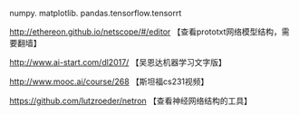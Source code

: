 numpy. matplotlib. pandas.tensorflow.tensorrt

http://ethereon.github.io/netscope/#/editor  【查看prototxt网络模型结构，需要翻墙】

http://www.ai-start.com/dl2017/ 【吴恩达机器学习文字版】

http://www.mooc.ai/course/268  【斯坦福cs231视频】

https://github.com/lutzroeder/netron 【查看神经网络结构的工具】